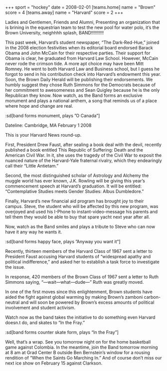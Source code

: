 +++
sport = "hockey"
date = 2008-02-01
[teams.home]
name = "Brown"
score = 4
[teams.away]
name = "Harvard"
score = 2
+++

Ladies and Gentlemen, Friends and Alumni, Presenting an organization that is brining in the equestrian team to test the new pool for water polo, it’s the Brown University, neighhhh splash, BAND!!!!!!!!!!

This past week, Harvard’s student newspaper, “The Dark-Red-Hue,” joined in the 2008 election festivities when its editorial board endorsed Barack Obama and John McCain for their respective parties. Their support for Obama is clear, he graduated from Harvard Law School. However, McCain never rode the crimson tide. A more apt choice may have been Mitt Romney. He went to both Harvard Law and Business school, but I guess he forgot to send in his contribution check into Harvard’s endowment this year. Soon, the Brown Daily Herald will be publishing their endorsements. We humbly suggest they chose Ruth Simmons for the Democrats because of her commitment to awesomeness and Sean Quigley because he is the only Republican they know. Now watch, as the Band forms an exclusive monument and plays a national anthem, a song that reminds us of a place where hope and change are real.

:sd[band forms monument, plays ”O Canada”]

Dateline: Cambridge, MA February 1 2008

This is your Harvard News round-up.

First, President Drew Faust, after sealing a book deal with the devil, recently published a book entitled This Republic of Suffering: Death and the American Civil War. In it, she uses the tragedy of the Civil War to exposit the nuanced nature of the Harvard-Yale fraternal rivalry, which they endearingly call their “Little Antietam.”

Second, the most distinguished scholar of Astrology and Alchemy the muggle world has ever known, J.K. Rowling will be giving this year’s commencement speech at Harvard’s graduation. It will be entitled: “Contemplative Studies meets Gender Studies: Albus Dumbledore.”

Finally, Harvard’s new financial aid program has brought joy to their campus. Steve, the student who will be affected by this new program, was overjoyed and used his I-Phone to instant-video-message his parents and tell them they would be able to buy that spare yacht next year after all.

Now, watch as the Band smiles and plays a tribute to Steve who can now have it any way he wants it.

:sd[band forms happy face, plays ”Anyway you want it”]

Recently, thirteen members of the Harvard Class of 1967 sent a letter to President Faust accusing Harvard students of “widespread apathy and political indifference,” and asked her to establish a task force to investigate the issue.

In response, 420 members of the Brown Class of 1967 sent a letter to Ruth Simmons saying, “—wait—what—dude—” Ruth was greatly moved.

In one of the first moves since this enlightenment, Brown students have aided the fight against global warming by making Brown’s zamboni carbon-neutral and will soon be powered by Brown’s excess amounts of political involvement and student activism.

Watch now as the band takes the initiative to do something even Harvard doesn.t do, and skates to “In the Fray.”

:sd[band forms counter skate form, plays “In the Fray”]

Well, that’s a wrap. See you tomorrow night on for the home basketball game against Colombia. In the meantime, join the Band tomorrow morning at 8 am at Grad Center B outside Ben Bernstein’s window for a rousing rendition of “When the Saints Go Marching In.” And of course don’t miss our next ice show on February 15 against Clarkson.
